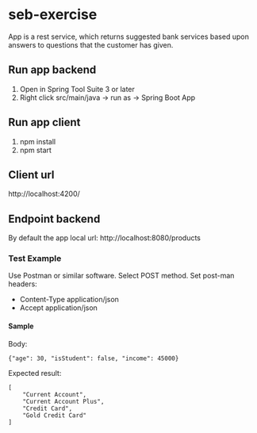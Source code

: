 # seb-exercise
App is a rest service, which returns suggested bank services based upon answers to questions that the
customer has given.

## Run app backend
1. Open in Spring Tool Suite 3 or later
2. Right click src/main/java -> run as -> Spring Boot App

## Run app client
1. npm install
2. npm start

## Client url
http://localhost:4200/

## Endpoint backend
By default the app local url:
http://localhost:8080/products




### Test Example
Use Postman or similar software. 
Select POST method. 
Set post-man headers:
* Content-Type      application/json
* Accept            application/json

#### Sample
Body:

``` 
{"age": 30, "isStudent": false, "income": 45000}
``` 

Expected result:
``` 
[
    "Current Account",
    "Current Account Plus",
    "Credit Card",
    "Gold Credit Card"
]
``` 
